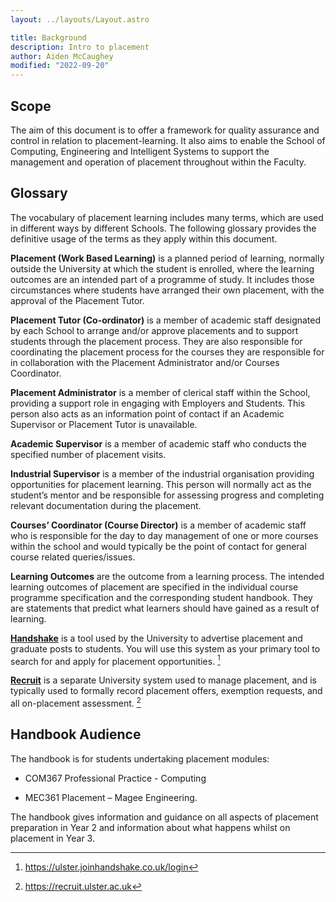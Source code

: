 ```yaml
---
layout: ../layouts/Layout.astro

title: Background
description: Intro to placement
author: Aiden McCaughey
modified: "2022-09-20"
---
```


## Scope

The aim of this document is to offer a framework for quality assurance and control in relation to placement-learning. It also aims to enable the School of Computing, Engineering and Intelligent Systems to support the management and operation of placement throughout within the Faculty.

## Glossary

The vocabulary of placement learning includes many terms, which are used in different ways by different Schools. The following glossary provides the definitive usage of the terms as they apply within this document.

**Placement (Work Based Learning)** is a planned period of learning, normally outside the University at which the student is enrolled, where the learning outcomes are an intended part of a programme of study. It includes those circumstances where students have arranged their own placement, with the approval of the Placement Tutor.

**Placement Tutor (Co-ordinator)** is a member of academic staff designated by each School to arrange and/or approve placements and to support students through the placement process. They are also responsible for coordinating the placement process for the courses they are responsible for in collaboration with the Placement Administrator and/or Courses Coordinator.

**Placement Administrator** is a member of clerical staff within the School, providing a support role in engaging with Employers and Students. This person also acts as an information point of contact if an Academic Supervisor or Placement Tutor is unavailable.

**Academic Supervisor** is a member of academic staff who conducts the specified number of placement visits.

**Industrial Supervisor** is a member of the industrial organisation providing opportunities for placement learning. This person will normally act as the student’s mentor and be responsible for assessing progress and completing relevant documentation during the placement.

**Courses’ Coordinator (Course Director)** is a member of academic staff who is responsible for the day to day management of one or more courses within the school and would typically be the point of contact for general course related queries/issues.

**Learning Outcomes** are the outcome from a learning process. The intended learning outcomes of placement are specified in the individual course programme specification and the corresponding student handbook. They are statements that predict what learners should have gained as a result of learning.

**[Handshake](https://ulster.joinhandshake.co.uk/login)** is a tool used by the University to advertise placement and graduate posts to students. You will use this system as your primary tool to search for and apply for placement opportunities. [^1]

**[Recruit](https://recruit.ulster.ac.uk)** is a separate University system used to manage placement, and is typically used to formally record placement offers, exemption requests, and all on-placement assessment. [^2]

[^1]: https://ulster.joinhandshake.co.uk/login
[^2]: https://recruit.ulster.ac.uk

## Handbook Audience

The handbook is for students undertaking placement modules:

- COM367 Professional Practice - Computing

- MEC361 Placement – Magee Engineering.

The handbook gives information and guidance on all aspects of placement preparation in Year 2 and information about what happens whilst on placement in Year 3.
